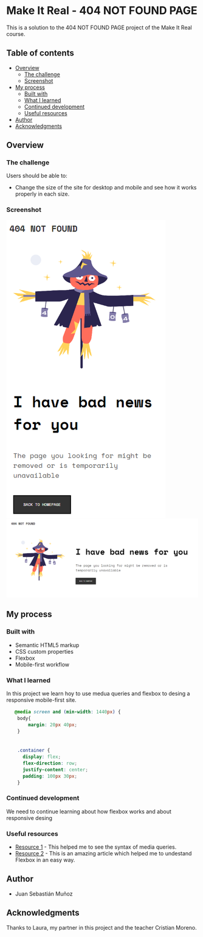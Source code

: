 # Make It Real - 404 NOT FOUND PAGE

This is a solution to the 404 NOT FOUND PAGE project of the Make It Real course.

## Table of contents

- [Overview](#overview)
  - [The challenge](#the-challenge)
  - [Screenshot](#screenshot)
- [My process](#my-process)
  - [Built with](#built-with)
  - [What I learned](#what-i-learned)
  - [Continued development](#continued-development)
  - [Useful resources](#useful-resources)
- [Author](#author)
- [Acknowledgments](#acknowledgments)


## Overview

### The challenge

Users should be able to:

- Change the size of the site for desktop and mobile and see how it works properly in each size.

### Screenshot

![](./screenshots/mobile.png)
![](./screenshots/desktop.png)

## My process

### Built with

- Semantic HTML5 markup
- CSS custom properties
- Flexbox
- Mobile-first workflow

### What I learned

In this project we learn hoy to use medua queries and flexbox to desing a responsive mobile-first site.

```css
   @media screen and (min-width: 1440px) {
    body{
        margin: 20px 40px;
    }


    .container {
      display: flex;
      flex-direction: row;
      justify-content: center;
      padding: 100px 30px;
    }
```


### Continued development

We need to continue learning about how flexbox works and about responsive desing

### Useful resources

- [Resource 1](https://www.w3schools.com/css/css3_mediaqueries.asp) - This helped me to see the syntax of media queries.
- [Resource 2]([https://www.example.com](https://platzi.com/blog/flexbox-explicado-con-manzanitas/?utm_source=google&utm_medium=cpc&utm_campaign=17739691128&utm_adgroup=&utm_content=&gclid=CjwKCAjwqJSaBhBUEiwAg5W9p6VmJgCRt2q92c9ZP8YdFUVlTVBgXbzODawazBUG9S8lCL1OBbYdkRoCiKEQAvD_BwE&gclsrc=aw.ds)) - This is an amazing article which helped me to undestand Flexbox in an easy way.

## Author

- Juan Sebastián Muñoz


## Acknowledgments

Thanks to Laura, my partner in this project and the teacher Cristian Moreno.

